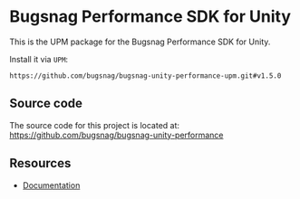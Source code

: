 Bugsnag Performance SDK for Unity
===========

This is the UPM package for the Bugsnag Performance SDK for Unity.

Install it via `UPM`:
```
https://github.com/bugsnag/bugsnag-unity-performance-upm.git#v1.5.0
```

## Source code

The source code for this project is located at: https://github.com/bugsnag/bugsnag-unity-performance

## Resources

* [Documentation](https://docs.bugsnag.com/performance/unity/)
